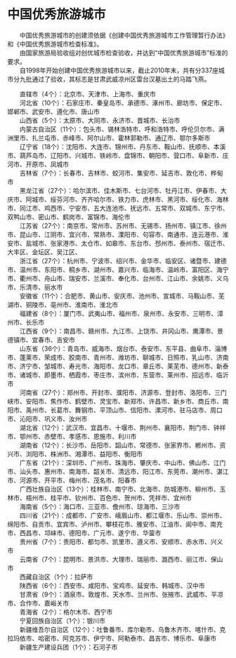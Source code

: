 # 中国优秀旅游城市  

&emsp;&emsp;中国优秀旅游城市的创建须依据《创建中国优秀旅游城市工作管理暂行办法》和《中国优秀旅游城市检查标准》。  
&emsp;&emsp;由国家旅游局验收组对创优城市检查验收，并达到“中国优秀旅游城市”标准的要求。  
&emsp;&emsp;自1998年开始创建中国优秀旅游城市以来，截止2010年末，共有分337座城市分九批通过了验收，其标志是甘肃武威凉州区雷台汉墓出土的马踏飞燕。  

&emsp;&emsp;直辖市（4个）：北京市、天津市、上海市、重庆市  
&emsp;&emsp;河北省（10个）：石家庄市、秦皇岛市、承德市、涿州市、廊坊市、保定市、邯郸市、武安市、遵化市、唐山市  
&emsp;&emsp;山西省（5个）：太原市、大同市、永济市、晋城市、长治市  
&emsp;&emsp;内蒙古自治区（11个）：包头市、锡林浩特市、呼和浩特市、呼伦贝尔市、满洲里市、扎兰屯市、赤峰市、阿尔山市、霍林郭勒市、通辽市、鄂尔多斯市  
&emsp;&emsp;辽宁省（18个）：沈阳市、大连市、锦州市、丹东市、鞍山市、抚顺市、本溪市、葫芦岛市、辽阳市、兴城市、铁岭市、盘锦市、朝阳市、营口市、阜新市、庄河市、开原市、凤城市  
&emsp;&emsp;吉林省（7个）：长春市、吉林市、蛟河市、集安市、延吉市、敦化市、桦甸市  
&emsp;&emsp;黑龙江省（27个）：哈尔滨市、佳木斯市、七台河市、牡丹江市、伊春市、大庆市、阿城市、绥芬河市、齐齐哈尔市、铁力市、虎林市、黑河市、绥化市、海林市、同江市、鸡西市、宁安市、五大连池市、抚远市、五常市、双城市、东宁市、双鸭山市、密山市、鹤岗市、富锦市、海伦市  
&emsp;&emsp;江苏省（27个）：南京市、常州市、苏州市、无锡市、扬州市、镇江市、徐州市、昆山市、江阴市、宜兴市、常熟市、溧阳市、句容市、南通市、连云港市、淮安市、盐城市、张家港市、太仓市、如皋市、东台市、邳州市、泰州市、宿迁市、大丰区、金坛区、吴江区、  
&emsp;&emsp;浙江省（27个）：杭州市、宁波市、绍兴市、金华市、临安区、诸暨市、建德市、温州市、东阳市、桐乡市、湖州市、嘉兴市、临海市、温岭市、富阳区、海宁市、衢州市、舟山市、瑞安市、兰溪市、奉化市、台州市、江山市、余姚市、义乌市、乐清市、丽水市  
&emsp;&emsp;安徽省（11个）：合肥市、黄山市、安庆市、池州市、宣城市、马鞍山市、芜湖市、铜陵市、亳州市、淮南市、淮北市  
&emsp;&emsp;福建省（8个）：厦门市、武夷山市、福州市、泉州市、永安市、三明市、漳州市、长乐市  
&emsp;&emsp;江西省（9个）：南昌市、赣州市、九江市、上饶市、井冈山市、鹰潭市、景德镇市、宜春市、吉安市  
&emsp;&emsp;山东省（36个）：青岛市、威海市、烟台市、泰安市、东平县、曲阜市、淄博市、蓬莱市、荣成市、胶南市、青州市、潍坊市、聊城市、日照市、乳山市、济南市、济宁市、邹城市、寿光市、海阳市、龙口市、章丘市、莱芜市、德州市、新泰市、诸城市、即墨市、栖霞市、枣庄市、滨州市、东营市、莱州市、招远市、临沂市  
&emsp;&emsp;河南省（27个）：郑州市、开封市、濮阳市、济源市、登封市、洛阳市、三门峡市、安阳市、焦作市、鹤壁市、灵宝市、新郑市、许昌市、新乡市、商丘市、南阳市、禹州市、长葛市、舞钢市、平顶山市、信阳市、漯河市、驻马店市、周口市、沁阳市、巩义市、汝州市  
&emsp;&emsp;湖北省（12个）：武汉市、宜昌市、十堰市、荆州市、襄阳市、荆门市、钟祥市、鄂州市、赤壁市、孝感市、恩施市、利川市  
&emsp;&emsp;湖南省（12个）：长沙市、岳阳市、韶山市、常德市、张家界市、郴州市、资兴市、浏阳市、株洲市、湘潭市、益阳市、衡阳市  
&emsp;&emsp;广东省（21个）：深圳市、广州市、珠海市、肇庆市、中山市、佛山市、江门市、汕头市、惠州市、南海市、韶关市、清远市、阳江市、东莞市、潮州市、湛江市、河源市、开平市、梅州市、茂名市、阳春市  
&emsp;&emsp;广西壮族自治区（13个）：桂林市、南宁市、北海市、防城港市、柳州市、玉林市、梧州市、桂平市、钦州市、百色市、贺州市、凭祥市、宜州市  
&emsp;&emsp;海南省（5个）：海口市、三亚市、儋州市、琼海市、三沙市  
&emsp;&emsp;四川省（21个）：成都市、广安市、峨眉山市、都江堰市、乐山市、崇州市、绵阳市、自贡市、宜宾市、泸州市、攀枝花市、雅安市、江油市、阆中市、南充市、西昌市、邛崃市、德阳市、广元市、遂宁市、华蓥市  
&emsp;&emsp;贵州省（7个）：贵阳市、都匀市、凯里市、遵义市、安顺市、赤水市、兴义市  
&emsp;&emsp;云南省（7个）：昆明市、景洪市、大理市、瑞丽市、潞西市、丽江市、保山市  
&emsp;&emsp;西藏自治区（1个）：拉萨市  
&emsp;&emsp;陕西省（6个）：西安市、咸阳市、宝鸡市、延安市、韩城市、汉中市  
&emsp;&emsp;甘肃省（9个）：酒泉市、敦煌市、天水市、兰州市、张掖市、武威市、平凉市、合作市、嘉峪关市  
&emsp;&emsp;青海省（2个）：格尔木市、西宁市  
&emsp;&emsp;宁夏回族自治区（1个）：银川市  
&emsp;&emsp;新疆维吾尔自治区（12个）：吐鲁番市、库尔勒市、乌鲁木齐市、喀什市、克拉玛依市、哈密市、阿克苏市、伊宁市、阿勒泰市、昌吉市、博乐市、阜康市  
&emsp;&emsp;新疆生产建设兵团（1个）：石河子市  
